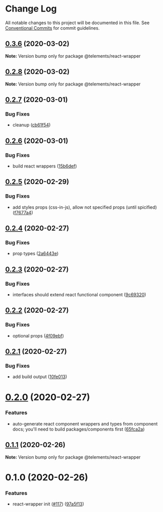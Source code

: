 # Change Log

All notable changes to this project will be documented in this file.
See [Conventional Commits](https://conventionalcommits.org) for commit guidelines.

## [0.3.6](https://github.com/telekom/telements/compare/@telements/react-wrapper@0.2.8...@telements/react-wrapper@0.3.6) (2020-03-02)

**Note:** Version bump only for package @telements/react-wrapper

## [0.2.8](https://github.com/telekom/telements/compare/@telements/react-wrapper@0.2.7...@telements/react-wrapper@0.2.8) (2020-03-02)

**Note:** Version bump only for package @telements/react-wrapper

## [0.2.7](https://github.com/telekom/telements/compare/@telements/react-wrapper@0.2.6...@telements/react-wrapper@0.2.7) (2020-03-01)

### Bug Fixes

- cleanup ([cb61f54](https://github.com/telekom/telements/commit/cb61f547facbfde0458daa42b28b7c7dc4542401))

## [0.2.6](https://github.com/telekom/telements/compare/@telements/react-wrapper@0.2.5...@telements/react-wrapper@0.2.6) (2020-03-01)

### Bug Fixes

- build react wrappers ([15b6def](https://github.com/telekom/telements/commit/15b6def31600e07eef52feccbc0e26bc2503bf66))

## [0.2.5](https://github.com/telekom/telements/compare/@telements/react-wrapper@0.2.4...@telements/react-wrapper@0.2.5) (2020-02-29)

### Bug Fixes

- add styles props (css-in-js), allow not specified props (until spicified) ([f7677a4](https://github.com/telekom/telements/commit/f7677a41a29aa5bb1905be31f7edfca91d8f31dd))

## [0.2.4](https://github.com/telekom/telements/compare/@telements/react-wrapper@0.2.3...@telements/react-wrapper@0.2.4) (2020-02-27)

### Bug Fixes

- prop types ([2a6443e](https://github.com/telekom/telements/commit/2a6443e4bf49cfb75f518c8ba1958299aeb8212d))

## [0.2.3](https://github.com/telekom/telements/compare/@telements/react-wrapper@0.2.2...@telements/react-wrapper@0.2.3) (2020-02-27)

### Bug Fixes

- interfaces should extend react functional component ([9c69320](https://github.com/telekom/telements/commit/9c6932018da57de6a0ed51c6aa9b820c5edc723e))

## [0.2.2](https://github.com/telekom/telements/compare/@telements/react-wrapper@0.2.1...@telements/react-wrapper@0.2.2) (2020-02-27)

### Bug Fixes

- optional props ([4f09ebf](https://github.com/telekom/telements/commit/4f09ebff1ac59c82533a9b0c7d5713dcc7bf7513))

## [0.2.1](https://github.com/telekom/telements/compare/@telements/react-wrapper@0.2.0...@telements/react-wrapper@0.2.1) (2020-02-27)

### Bug Fixes

- add build output ([10fe013](https://github.com/telekom/telements/commit/10fe013d0305bbe4eb8983315454ee362b4df61a))

# [0.2.0](https://github.com/telekom/telements/compare/@telements/react-wrapper@0.1.1...@telements/react-wrapper@0.2.0) (2020-02-27)

### Features

- auto-generate react component wrappers and types from component docs; you'll need to build packages/components first ([65fca2a](https://github.com/telekom/telements/commit/65fca2a64bdc87f973834623413fd87f8a9d45bc))

## [0.1.1](https://github.com/telekom/telements/compare/@telements/react-wrapper@0.1.0...@telements/react-wrapper@0.1.1) (2020-02-26)

**Note:** Version bump only for package @telements/react-wrapper

# 0.1.0 (2020-02-26)

### Features

- react-wrapper init ([#117](https://github.com/telekom/telements/issues/117)) ([97a5f13](https://github.com/telekom/telements/commit/97a5f13664a084458d36c1f443443a690f1cd240))
